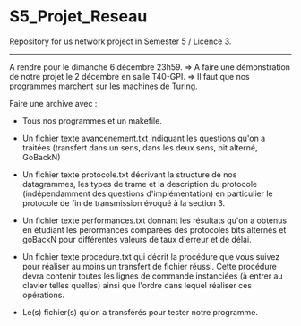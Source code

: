 # S5_Projet_Reseau
Repository for us network project in Semester 5 / Licence 3.

------------------------------------------------------------
A rendre pour le dimanche 6 décembre 23h59.
=> A faire une démonstration de notre projet le 2 décembre en salle T40-GPI.
=> Il faut que nos programmes marchent sur les machines de Turing.

Faire une archive avec :

- Tous nos programmes et un makefile.

- Un fichier texte avancenement.txt indiquant les questions qu'on a traitées (transfert dans un sens, dans les deux sens, bit alterné, GoBackN)
- Un fichier texte protocole.txt décrivant la structure de nos datagrammes, les types de trame et la description du protocole (indépendamment des questions d'implémentation) en particulier le protocole de fin de transmission évoqué à la section 3.

- Un fichier texte performances.txt donnant les résultats qu'on a obtenus en étudiant les perormances comparées des protocoles bits alternés et goBackN pour différentes valeurs de taux d'erreur et de délai.

- Un fichier texte procedure.txt qui décrit la procédure que vous suivez pour réaliser au moins un transfert de fichier réussi. Cette procédure devra contenir toutes les lignes de commande instanciées (à entrer au clavier telles quelles) ainsi que l'ordre dans lequel réaliser ces opérations.

- Le(s) fichier(s) qu'on a transférés pour tester notre programme.